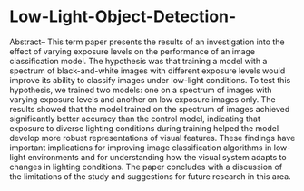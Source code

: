 # Low-Light-Object-Detection-
Abstract– This term paper presents the results of an investigation into the effect of varying exposure levels on the performance of an image classification model. The hypothesis was that training a model with a spectrum of black-and-white images with different exposure levels would improve its ability to classify images under low-light conditions. To test this hypothesis, we trained two models: one on a spectrum of images with varying exposure levels and another on low exposure images only. The results showed that the model trained on the spectrum of images achieved significantly better accuracy than the control model, indicating that exposure to diverse lighting conditions during training helped the model develop more robust representations of visual features. These findings have important implications for improving image classification algorithms in low-light environments and for understanding how the visual system adapts to changes in lighting conditions. The paper concludes with a discussion of the limitations of the study and suggestions for future research in this area.
